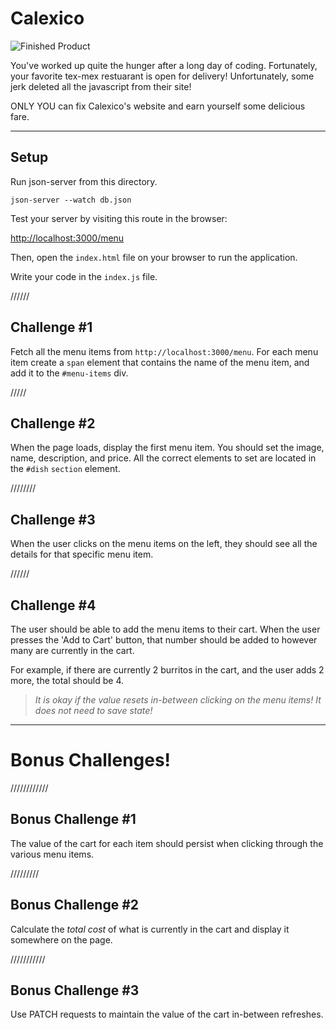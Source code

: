 # Calexico

![Finished Product](./assets/finished-project.png "Finished Product")

You've worked up quite the hunger after a long day of coding. Fortunately, your favorite tex-mex restuarant is open for delivery! Unfortunately, some jerk deleted all the javascript from their site!

ONLY YOU can fix Calexico's website and earn yourself some delicious fare.

---

## Setup

Run json-server from this directory.

```
json-server --watch db.json
```

Test your server by visiting this route in the browser:

[http://localhost:3000/menu](http://localhost:3000/menu)

Then, open the `index.html` file on your browser to run the application.

Write your code in the `index.js` file.

//////
## Challenge #1
Fetch all the menu items from `http://localhost:3000/menu`. For each menu item create a `span` element that contains the name of the menu item, and add it to the `#menu-items` div.

/////
## Challenge #2
When the page loads, display the first menu item. You should set the image, name, description, and price. All the correct elements to set are located in the `#dish` `section` element.

////////
## Challenge #3
When the user clicks on the menu items on the left, they should see all the details for that specific menu item.

//////
## Challenge #4
The user should be able to add the menu items to their cart. When the user presses the 'Add to Cart' button, that number should be added to however many are currently in the cart.

For example, if there are currently 2 burritos in the cart, and the user adds 2 more, the total should be 4.

> *It is okay if the value resets in-between clicking on the menu items! It does not need to save state!*
---
# Bonus Challenges!

////////////
## Bonus Challenge #1
The value of the cart for each item should persist when clicking through the various menu items.

/////////
## Bonus Challenge #2 
Calculate the *total cost* of what is currently in the cart and display it somewhere on the page.

///////////
## Bonus Challenge #3
Use PATCH requests to maintain the value of the cart in-between refreshes.

